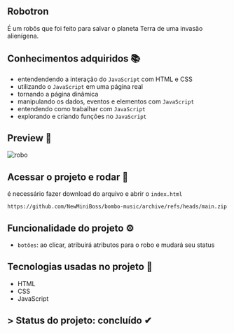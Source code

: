 ## Robotron
É um robôs que foi feito para salvar o planeta Terra de uma invasão alienígena. 

## Conhecimentos adquiridos 📚
- entendendendo a interação do `JavaScript` com HTML e CSS
- utilizando o `JavaScript` em uma página real
- tornando a página dinâmica
- manipulando os dados, eventos e elementos com `JavaScript`
- entendendo como trabalhar com `JavaScript`
- explorando e criando funções no `JavaScript`

## Preview 🎥
![robo](https://user-images.githubusercontent.com/80296330/201420588-ac1232be-e2a0-4c34-92a4-394ec4b40020.png)

## Acessar o projeto e rodar 📁

é necessário fazer download do arquivo e abrir o ``index.html`` 

```
https://github.com/NewMiniBoss/bombo-music/archive/refs/heads/main.zip
```

## Funcionalidade do projeto ⚙
- `botões`: ao clicar, atribuirá atributos para o robo e mudará seu status

## Tecnologias usadas no projeto 🚀
- HTML
- CSS
- JavaScript

## > Status do projeto: concluído ✔
